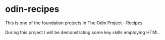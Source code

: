 # odin-recipes
This is one of the foundation projects in The Odin Project - Recipes

During this project I will be demonstrating some key skills employing HTML. 
